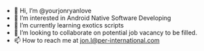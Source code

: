 - 👋 Hi, I’m @yourjonryanlove
- 👀 I’m interested in Android Native Software Developing
- 🌱 I’m currently learning exotics scripts
- 💞️ I’m looking to collaborate on potential job vacancy to be filled.
- 📫 How to reach me at jon.l@per-international.com

<!---
yourjonryanlove/yourjonryanlove is a ✨ special ✨ repository because its `README.md` (this file) appears on your GitHub profile.
You can click the Preview link to take a look at your changes.
--->
